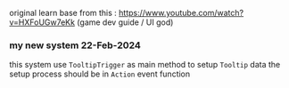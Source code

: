 original learn base from this : https://www.youtube.com/watch?v=HXFoUGw7eKk (game dev guide / UI god)

### my new system 22-Feb-2024

this system use `TooltipTrigger` as main method to setup `Tooltip` data
the setup process should be in `Action` event function

